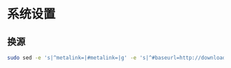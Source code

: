 <!--
 * @Description
 * @Version: 1.0
 * @Author: dalao_li
 * @Email: dalao_li@163.com
 * @Date: 2023-05-14 01:38:16
 * @LastEditors: dalao_li
 * @LastEditTime: 2023-06-04 00:49:50
-->
# 系统设置

## 换源

```sh
sudo sed -e 's|^metalink=|#metalink=|g' -e 's|^#baseurl=http://download.example/pub/fedora/linux|baseurl=https://mirrors.ustc.edu.cn/fedora|g' etc/yum.repos.d/fedora.repo /etc/yum.repos.d/fedora-modular.repo /etc/yum.repos.d/fedora-updates.repo /etc/yum.repos.d/fedora-updates-modular.repo
```
